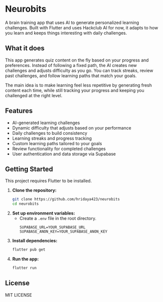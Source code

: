 # Neurobits

A brain training app that uses AI to generate personalized learning challenges. Built with Flutter and uses Hackclub AI for now, it adapts to how you learn and keeps things interesting with daily challenges.

## What it does

This app generates quiz content on the fly based on your progress and preferences. Instead of following a fixed path, the AI creates new challenges and adjusts difficulty as you go. You can track streaks, review past challenges, and follow learning paths that match your goals.

The main idea is to make learning feel less repetitive by generating fresh content each time, while still tracking your progress and keeping you challenged at the right level.

## Features

- AI-generated learning challenges
- Dynamic difficulty that adjusts based on your performance
- Daily challenges to build consistency
- Learning streaks and progress tracking
- Custom learning paths tailored to your goals
- Review functionality for completed challenges
- User authentication and data storage via Supabase

## Getting Started

This project requires Flutter to be installed.

1.  **Clone the repository:**
    ```bash
    git clone https://github.com/hridaya423/neurobits
    cd neurobits
    ```
2.  **Set up environment variables:**
    *   Create a `.env` file in the root directory.
        ```
        SUPABASE_URL=YOUR_SUPABASE_URL
        SUPABASE_ANON_KEY=YOUR_SUPABASE_ANON_KEY
        ```
3.  **Install dependencies:**
    ```bash
    flutter pub get
    ```
4.  **Run the app:**
    ```bash
    flutter run
    ```

## License

MIT LICENSE
